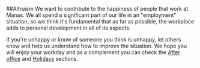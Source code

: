 ##Altruism
We want to contribute to the happiness of people that work at Manas. We all spend a significant part of our life in an "employment" situation, so we think it's fundamental that as far as possible, the workplace adds to personal development in all of its aspects. 

If you're unhappy or know of someone you think is unhappy, let others know and help us understand how to improve the situation. We hope you will enjoy your workday and as a complement you can check the [After office](../08-after-office/0-after-office.md) and [Holidays](../12-vacaciones/0-vacaciones.md) sections.
